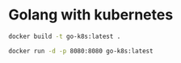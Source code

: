 # Golang with kubernetes


```bash
docker build -t go-k8s:latest .

docker run -d -p 8080:8080 go-k8s:latest
```

